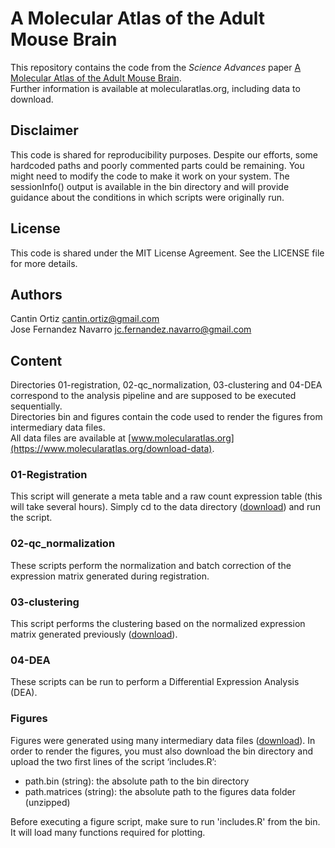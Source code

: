 # A Molecular Atlas of the Adult Mouse Brain
This repository contains the code from the *Science Advances* paper [A Molecular Atlas of the Adult Mouse Brain](https://advances.sciencemag.org/content/6/26/eabb3446).  
Further information is available at molecularatlas.org, including data to download.

## Disclaimer
This code is shared for reproducibility purposes. Despite our efforts, some hardcoded paths and poorly commented parts could be remaining. You might need to modify the code to make it work on your system. The sessionInfo() output is available in the bin directory and will provide guidance about the conditions in which scripts were originally run.

## License
This code is shared under the MIT License Agreement. See the LICENSE file for more details.

## Authors
Cantin Ortiz <cantin.ortiz@gmail.com>  
Jose Fernandez Navarro <jc.fernandez.navarro@gmail.com>

## Content
Directories 01-registration, 02-qc_normalization, 03-clustering and 04-DEA correspond to the analysis pipeline and are supposed to be executed sequentially.  
Directories bin and figures contain the code used to render the figures from intermediary data files.  
All data files are available at [www.molecularatlas.org](https://www.molecularatlas.org/download-data).  

### 01-Registration
This script will generate a meta table and a raw count expression table (this will take several hours). Simply cd to the data directory ([download](https://www.molecularatlas.org/data-to-download/intermediary_data/01-registration.zip)) and run the script.

### 02-qc_normalization
These scripts perform the normalization and batch correction of the expression matrix generated during registration.

### 03-clustering
This script performs the clustering based on the normalized expression matrix generated previously ([download](https://www.molecularatlas.org/data-to-download/processed_data/expr_normalized_table.tsv.gz)).

### 04-DEA
These scripts can be run to perform a Differential Expression Analysis (DEA).

### Figures
Figures were generated using many intermediary data files ([download](https://www.molecularatlas.org/data-to-download/intermediary_data/figures.zip)). In order to render the figures, you must also download the bin directory and upload the two first lines of the script ‘includes.R’: 
- path.bin (string): the absolute path to the bin directory
- path.matrices (string): the absolute path to the figures data folder (unzipped)  

Before executing a figure script, make sure to run 'includes.R' from the bin. It will load many functions required for plotting. 
